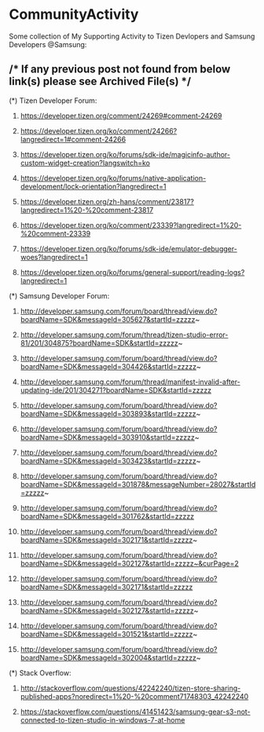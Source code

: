 # CommunityActivity
Some collection of My Supporting Activity to Tizen Devlopers and Samsung Developers @Samsung:


/* If any previous post not found from below link(s) please see Archived File(s)   */
-------------------------------------------------------------------------------
(*) Tizen Developer Forum:
1.	https://developer.tizen.org/comment/24269#comment-24269

2.	https://developer.tizen.org/ko/comment/24266?langredirect=1#comment-24266

3.	https://developer.tizen.org/ko/forums/sdk-ide/magicinfo-author-custom-widget-creation?langswitch=ko

4.	https://developer.tizen.org/ko/forums/native-application-development/lock-orientation?langredirect=1

5.	https://developer.tizen.org/zh-hans/comment/23817?langredirect=1%20-%20comment-23817

6.	https://developer.tizen.org/ko/comment/23339?langredirect=1%20-%20comment-23339

7.	https://developer.tizen.org/ko/forums/sdk-ide/emulator-debugger-woes?langredirect=1

8.	https://developer.tizen.org/ko/forums/general-support/reading-logs?langredirect=1

(*) Samsung Developer Forum:
1.	http://developer.samsung.com/forum/board/thread/view.do?boardName=SDK&messageId=305627&startId=zzzzz~

2.	http://developer.samsung.com/forum/thread/tizen-studio-error-81/201/304875?boardName=SDK&startId=zzzzz~

3.	http://developer.samsung.com/forum/board/thread/view.do?boardName=SDK&messageId=304426&startId=zzzzz~

4.	http://developer.samsung.com/forum/thread/manifest-invalid-after-updating-ide/201/304271?boardName=SDK&startId=zzzzz

5.	http://developer.samsung.com/forum/board/thread/view.do?boardName=SDK&messageId=303893&startId=zzzzz~

6.	http://developer.samsung.com/forum/board/thread/view.do?boardName=SDK&messageId=303910&startId=zzzzz~

7.	http://developer.samsung.com/forum/board/thread/view.do?boardName=SDK&messageId=303423&startId=zzzzz~

8.	http://developer.samsung.com/forum/board/thread/view.do?boardName=SDK&messageId=301878&messageNumber=28027&startId=zzzzz~

9.	http://developer.samsung.com/forum/board/thread/view.do?boardName=SDK&messageId=301762&startId=zzzzz

10.	http://developer.samsung.com/forum/board/thread/view.do?boardName=SDK&messageId=302171&startId=zzzzz~

11.	http://developer.samsung.com/forum/board/thread/view.do?boardName=SDK&messageId=302127&startId=zzzzz~&curPage=2

12.	http://developer.samsung.com/forum/board/thread/view.do?boardName=SDK&messageId=302171&startId=zzzzz

13.	http://developer.samsung.com/forum/board/thread/view.do?boardName=SDK&messageId=302127&startId=zzzzz~

14.	http://developer.samsung.com/forum/board/thread/view.do?boardName=SDK&messageId=301521&startId=zzzzz~

15.	http://developer.samsung.com/forum/board/thread/view.do?boardName=SDK&messageId=302004&startId=zzzzz~

(*) Stack Overflow:
1.	http://stackoverflow.com/questions/42242240/tizen-store-sharing-published-apps?noredirect=1%20-%20comment71748303_42242240

2.	https://stackoverflow.com/questions/41451423/samsung-gear-s3-not-connected-to-tizen-studio-in-windows-7-at-home

